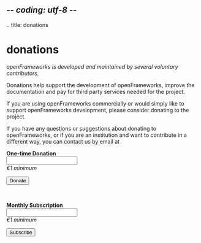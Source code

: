 ## -*- coding: utf-8 -*-
.. title: donations


<div class="page-left-medium">
<h1>donations</h1>

<em>openFrameworks is developed and maintained by several voluntary contributors.</em>

<p>Donations help support the development of openFrameworks, improve the documentation and pay for third party services needed for the project.</p>

<p>If you are using openFrameworks commercially or would simply like to support openFrameworks development, please consider donating to the project.</p>

<p>If you have any questions or suggestions about donating to openFrameworks, or if you are an institution and want to contribute in a different way, you can contact us by email at <script type="text/javascript" language="javascript">
<!--
$(document).ready(function(){
    window.setTimeout(function(){
      // Email obfuscator script 2.1 by Tim Williams, University of Arizona
      // Random encryption key feature coded by Andrew Moulden
      // This code is freeware provided these four comment lines remain intact
      // A wizard to generate this code is at http://www.jottings.com/obfuscator/
      coded = "4QvO7qQvP@QBMvU1OEMIQ1SP.ww"
      key = "BTobCRz1yjMsJfW6KIYmh2O4vcqltQuXGk9pg0PFUZr8VeExLN5HwD37AadnSi"
      shift=coded.length
      link=""
      for (i=0; i<coded.length; i++) {
        if (key.indexOf(coded.charAt(i))==-1) {
          ltr = coded.charAt(i)
          link += (ltr)
        }
        else {     
          ltr = (key.indexOf(coded.charAt(i))-shift+key.length) % key.length
          link += (key.charAt(ltr))
        }
      }
      //$('a.donations_link').text(link);
      //$('a.donations_link').onclick(function(){window.location = "mailto:" + link});
      //$('a.donations_link').href="mailto:" + link
      $('span.donations_link').html("<a href='#' onclick='window.location=\"mailto:" + link + "\";'>" + link + "</a>");
    },500)
})
//-->
</script><span class="donations_link"></span></p>

</div>

<div class="page-right-narrow">
<div class="home-links">

<div class="donations"><strong>One-time Donation</strong><br>
<form action="https://www.paypal.com/cgi-bin/webscr"  method="post" target="_blank">
    <input name="business" value="donations@openframeworks.cc" type="hidden">
    <input name="cmd" value="_donations" type="hidden">
    <input name="item_name" value="openFrameworks one time donation" type="hidden">
    <input name="item_number" value="One Time Donation" type="hidden">
    <input name="amount" value="" type="text"><br/>
    <em> €1 minimum</em><p></p>
    <input name="lc" value="US" type="hidden">
    <input name="currency_code" value="EUR" type="hidden">
    <input class="buyButton" alt="PayPal – The safer, easier way to pay online." name="submit" value="Donate" type="submit">
</form>
<p>&nbsp;</p>
<p style="font-size: 1.0em; margin-bottom: 0;"><strong>Monthly Subscription</strong><br></p>
<form action="https://www.paypal.com/cgi-bin/webscr" method="post" target="_blank">
    <input name="business" value="donations@openframeworks.cc" type="hidden">
    <input name="cmd" value="_xclick-subscriptions" type="hidden">
    <input name="item_name" value="openFrameworks monthly donation" type="hidden">
    <input name="item_number" value="Monthly Donation" type="hidden">
    <input name="a3" value="" value="1" type="text"><br/>
    <em> €1 minimum</em><p></p>
    <input name="p3" value="1" type="hidden">
    <input name="t3" value="M" type="hidden">
    <input name="lc" value="US" type="hidden">
    <input name="currency_code" value="EUR" type="hidden">
    <input name="src" value="1" type="hidden">
    <input class="buyButton" alt="PayPal – The safer, easier way to pay online." name="submit" value="Subscribe" type="submit">
</form>
</div>
</div>
</div>
